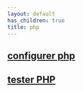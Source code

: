 ```yaml
---
layout: default
has_children: true
title: php
---
```


## [configurer php](https://openclassrooms.com/fr/courses/918836-concevez-votre-site-web-avec-php-et-mysql/4238821-configurez-php-pour-visualiser-les-erreurs)

## [tester PHP](https://3v4l.org/) 

